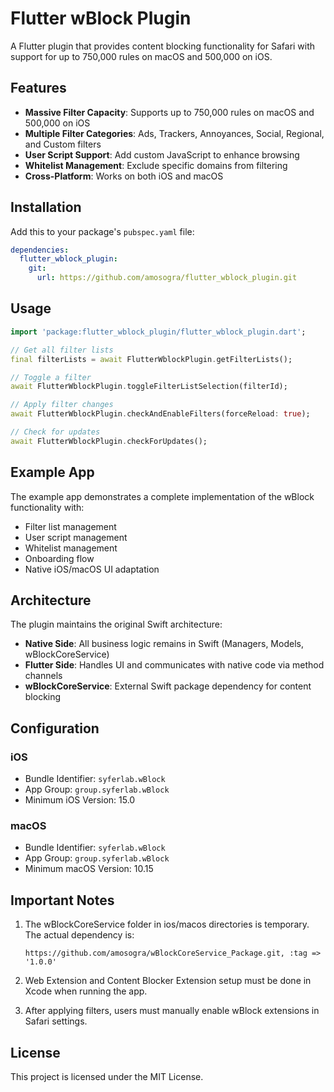 # Flutter wBlock Plugin

A Flutter plugin that provides content blocking functionality for Safari with support for up to 750,000 rules on macOS and 500,000 on iOS.

## Features

- **Massive Filter Capacity**: Supports up to 750,000 rules on macOS and 500,000 on iOS
- **Multiple Filter Categories**: Ads, Trackers, Annoyances, Social, Regional, and Custom filters
- **User Script Support**: Add custom JavaScript to enhance browsing
- **Whitelist Management**: Exclude specific domains from filtering
- **Cross-Platform**: Works on both iOS and macOS

## Installation

Add this to your package's `pubspec.yaml` file:

```yaml
dependencies:
  flutter_wblock_plugin:
    git:
      url: https://github.com/amosogra/flutter_wblock_plugin.git
```

## Usage

```dart
import 'package:flutter_wblock_plugin/flutter_wblock_plugin.dart';

// Get all filter lists
final filterLists = await FlutterWblockPlugin.getFilterLists();

// Toggle a filter
await FlutterWblockPlugin.toggleFilterListSelection(filterId);

// Apply filter changes
await FlutterWblockPlugin.checkAndEnableFilters(forceReload: true);

// Check for updates
await FlutterWblockPlugin.checkForUpdates();
```

## Example App

The example app demonstrates a complete implementation of the wBlock functionality with:

- Filter list management
- User script management
- Whitelist management
- Onboarding flow
- Native iOS/macOS UI adaptation

## Architecture

The plugin maintains the original Swift architecture:

- **Native Side**: All business logic remains in Swift (Managers, Models, wBlockCoreService)
- **Flutter Side**: Handles UI and communicates with native code via method channels
- **wBlockCoreService**: External Swift package dependency for content blocking

## Configuration

### iOS
- Bundle Identifier: `syferlab.wBlock`
- App Group: `group.syferlab.wBlock`
- Minimum iOS Version: 15.0

### macOS
- Bundle Identifier: `syferlab.wBlock`
- App Group: `group.syferlab.wBlock`
- Minimum macOS Version: 10.15

## Important Notes

1. The wBlockCoreService folder in ios/macos directories is temporary. The actual dependency is:
   ```
   https://github.com/amosogra/wBlockCoreService_Package.git, :tag => '1.0.0'
   ```

2. Web Extension and Content Blocker Extension setup must be done in Xcode when running the app.

3. After applying filters, users must manually enable wBlock extensions in Safari settings.

## License

This project is licensed under the MIT License.
